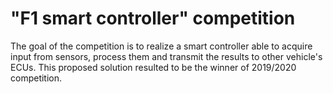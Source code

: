 # "F1 smart controller" competition
The goal of the competition is to realize a smart controller able to acquire input from sensors, process them and transmit the results to other vehicle's ECUs.
This proposed solution resulted to be the winner of 2019/2020 competition.